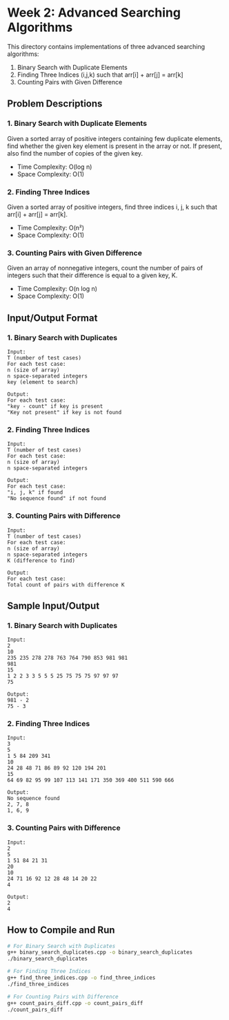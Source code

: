 # Week 2: Advanced Searching Algorithms

This directory contains implementations of three advanced searching algorithms:
1. Binary Search with Duplicate Elements
2. Finding Three Indices (i,j,k) such that arr[i] + arr[j] = arr[k]
3. Counting Pairs with Given Difference

## Problem Descriptions

### 1. Binary Search with Duplicate Elements
Given a sorted array of positive integers containing few duplicate elements, find whether the given key element is present in the array or not. If present, also find the number of copies of the given key.
- Time Complexity: O(log n)
- Space Complexity: O(1)

### 2. Finding Three Indices
Given a sorted array of positive integers, find three indices i, j, k such that arr[i] + arr[j] = arr[k].
- Time Complexity: O(n²)
- Space Complexity: O(1)

### 3. Counting Pairs with Given Difference
Given an array of nonnegative integers, count the number of pairs of integers such that their difference is equal to a given key, K.
- Time Complexity: O(n log n)
- Space Complexity: O(1)

## Input/Output Format

### 1. Binary Search with Duplicates
```
Input:
T (number of test cases)
For each test case:
n (size of array)
n space-separated integers
key (element to search)

Output:
For each test case:
"key - count" if key is present
"Key not present" if key is not found
```

### 2. Finding Three Indices
```
Input:
T (number of test cases)
For each test case:
n (size of array)
n space-separated integers

Output:
For each test case:
"i, j, k" if found
"No sequence found" if not found
```

### 3. Counting Pairs with Difference
```
Input:
T (number of test cases)
For each test case:
n (size of array)
n space-separated integers
K (difference to find)

Output:
For each test case:
Total count of pairs with difference K
```

## Sample Input/Output

### 1. Binary Search with Duplicates
```
Input:
2
10
235 235 278 278 763 764 790 853 981 981
981
15
1 2 2 3 3 5 5 5 25 75 75 75 97 97 97
75

Output:
981 - 2
75 - 3
```

### 2. Finding Three Indices
```
Input:
3
5
1 5 84 209 341
10
24 28 48 71 86 89 92 120 194 201
15
64 69 82 95 99 107 113 141 171 350 369 400 511 590 666

Output:
No sequence found
2, 7, 8
1, 6, 9
```

### 3. Counting Pairs with Difference
```
Input:
2
5
1 51 84 21 31
20
10
24 71 16 92 12 28 48 14 20 22
4

Output:
2
4
```

## How to Compile and Run

```bash
# For Binary Search with Duplicates
g++ binary_search_duplicates.cpp -o binary_search_duplicates
./binary_search_duplicates

# For Finding Three Indices
g++ find_three_indices.cpp -o find_three_indices
./find_three_indices

# For Counting Pairs with Difference
g++ count_pairs_diff.cpp -o count_pairs_diff
./count_pairs_diff
``` 